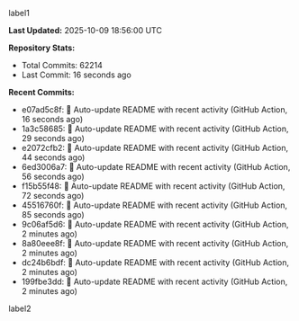 
label1 
<!-- ACTIVITY_START -->
**Last Updated:** 2025-10-09 18:56:00 UTC

**Repository Stats:**
- Total Commits: 62214
- Last Commit: 16 seconds ago

**Recent Commits:**
- e07ad5c8f: 🤖 Auto-update README with recent activity (GitHub Action, 16 seconds ago)
- 1a3c58685: 🤖 Auto-update README with recent activity (GitHub Action, 29 seconds ago)
- e2072cfb2: 🤖 Auto-update README with recent activity (GitHub Action, 44 seconds ago)
- 6ed3006a7: 🤖 Auto-update README with recent activity (GitHub Action, 56 seconds ago)
- f15b55f48: 🤖 Auto-update README with recent activity (GitHub Action, 72 seconds ago)
- 45516760f: 🤖 Auto-update README with recent activity (GitHub Action, 85 seconds ago)
- 9c06af5d6: 🤖 Auto-update README with recent activity (GitHub Action, 2 minutes ago)
- 8a80eee8f: 🤖 Auto-update README with recent activity (GitHub Action, 2 minutes ago)
- dc24b6bdf: 🤖 Auto-update README with recent activity (GitHub Action, 2 minutes ago)
- 199fbe3dd: 🤖 Auto-update README with recent activity (GitHub Action, 2 minutes ago)
<!-- ACTIVITY_END -->

label2
